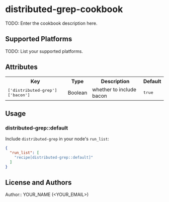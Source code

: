 # distributed-grep-cookbook

TODO: Enter the cookbook description here.

## Supported Platforms

TODO: List your supported platforms.

## Attributes

<table>
  <tr>
    <th>Key</th>
    <th>Type</th>
    <th>Description</th>
    <th>Default</th>
  </tr>
  <tr>
    <td><tt>['distributed-grep']['bacon']</tt></td>
    <td>Boolean</td>
    <td>whether to include bacon</td>
    <td><tt>true</tt></td>
  </tr>
</table>

## Usage

### distributed-grep::default

Include `distributed-grep` in your node's `run_list`:

```json
{
  "run_list": [
    "recipe[distributed-grep::default]"
  ]
}
```

## License and Authors

Author:: YOUR_NAME (<YOUR_EMAIL>)

